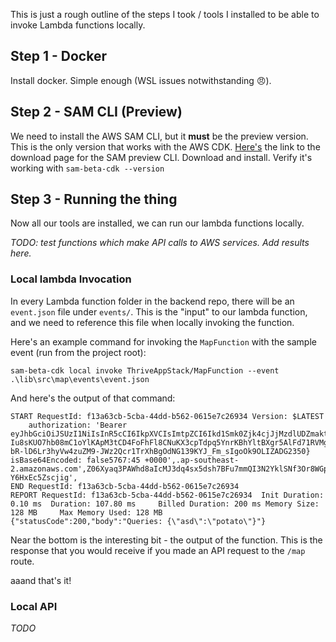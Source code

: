 This is just a rough outline of the steps I took / tools I installed to be able to invoke Lambda functions locally.

## Step 1 - Docker
Install docker. Simple enough (WSL issues notwithstanding 😠).

## Step 2 - SAM CLI (Preview)
We need to install the AWS SAM CLI, but it **must** be the preview version. This is the only version that works with the AWS CDK. [Here's](https://docs.aws.amazon.com/serverless-application-model/latest/developerguide/serverless-cdk-getting-started.html) the link to the download page for the SAM preview CLI. Download and install. Verify it's working with `sam-beta-cdk --version`

## Step 3 - Running the thing
Now all our tools are installed, we can run our lambda functions locally.

*TODO: test functions which make API calls to AWS services. Add results here.*

### Local lambda Invocation
In every Lambda function folder in the backend repo, there will be an `event.json` file under `events/`. This is the "input" to our lambda function, and we need to reference this file when locally invoking the function.

Here's an example command for invoking the `MapFunction` with the sample event (run from the project root):
``` 
sam-beta-cdk local invoke ThriveAppStack/MapFunction --event .\lib\src\map\events\event.json
```
And here's the output of that command:
```
START RequestId: f13a63cb-5cba-44dd-b562-0615e7c26934 Version: $LATEST
    authorization: 'Bearer eyJhbGciOiJSUzI1NiIsInR5cCI6IkpXVCIsImtpZCI6Ikd1Smk0Zjk4cjJjMzdlUDZmakthWCJ9.eyJpc3MiOiJodHRwczovL2Rldi12YWs4MWI1OS51cy5hdXRoMC5jb20vIiwic3ViIjoiMWlmY3dSVUpUdE5lV1dZSHVaM2theUU4QVJ5d210S0lAY2xpZW50cyIsImF1ZCI6Imh0dHBzOi8vcXF2d25samF0ZS5leGVjdXRlLWFwaS5hcC1zb3V0aGVhc3QtMi5hbWF6b25hd3MuY29tIiwiaWF0IjoxNjI5MjM5NDkyLCJleHAiOjE2MjkzMjU4OTIsImF6cCI6IjFpZmN3UlVKVHROZVdXWUh1WjNrYXlFOEFSeXdtdEtJIiwiZ3R5IjoiY2xpZW50LWNyZWRlbnRpYWxzIn0.E_3qP1l_Q_yDgVtcn0-Iu8sKUO7hb08mC1oYlKApM3tCD4FoFhFl8CNuKX3cpTdpq5YnrKBhYltBXgr5AlFd71RVMgsn54zLTgCxjMze3Z6EPmgBsb13MnNiSpArS_gNKj8w27-bR-lD6Lr3hyVw4zuZM9-JWz2Qcr1TrXhBgOdNG139KYJ_Fm_sIgoOk9OLIZADG2350} isBase64Encoded: false5767:45 +0000',.ap-southeast-2.amazonaws.com',Z06Xyaq3PAWhd8aIcMJ3dq4sx5dsh7BFu7mmQI3N2YklSNf3Or8WGp67S-Y6HxEc5Zscjig',
END RequestId: f13a63cb-5cba-44dd-b562-0615e7c26934
REPORT RequestId: f13a63cb-5cba-44dd-b562-0615e7c26934  Init Duration: 0.10 ms  Duration: 107.80 ms     Billed Duration: 200 ms Memory Size: 128 MB     Max Memory Used: 128 MB
{"statusCode":200,"body":"Queries: {\"asd\":\"potato\"}"}
```
Near the bottom is the interesting bit - the output of the function. This is the response that you would receive if you made an API request to the `/map` route.

aaand that's it!

### Local API

*TODO*
